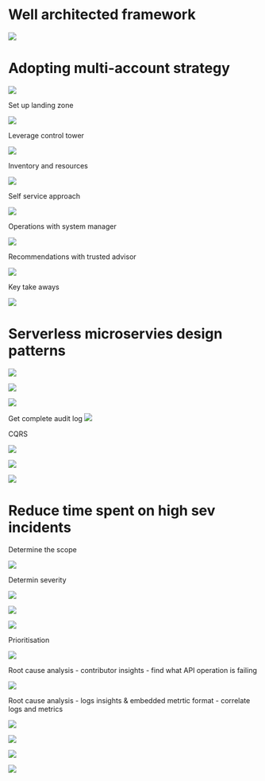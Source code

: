 # Well architected framework

![](./securitydesignprinciples.png)

# Adopting multi-account strategy

![](./singleaccountchallenges.png)

Set up landing zone

![](./landingzone.png)

Leverage control tower

![](./controltower.png)

Inventory and resources

![](./config.png)

Self service approach

![](./servicecatalog.png)

Operations with system manager

![](./systemsmanager.png)

Recommendations with trusted advisor

![](./trustedadvisor.png)

Key take aways

![](./wellarchitecttakeaway.png)

# Serverless microservies design patterns

![](./serverlessarchitecture.png)

![](./serverlesscapability.png)

![](./eventdriventarchitecture.png)

Get complete audit log
![](./eventsourcing.png)

CQRS

![](./cqrs.png)

![](./dataanalytics.png)

![](./serverlesssummary.png)

# Reduce time spent on high sev incidents

Determine the scope

![](./contributorinsights.png)

Determin severity

![](./cloudwatchsynthetics.png)

![](./canary.png)

![](./canaryscreenshots.png)

Prioritisation

![](./prioritisation.png)

Root cause analysis - contributor insights - find what API operation is failing

![](./contributorinsightserrors.png)

Root cause analysis - logs insights & embedded metrtic format - correlate logs and metrics

![](./logsinsight.png)

![](./emfcode.png)

![](./emfresult.png)

![](./incidentresponsesummary.png)
